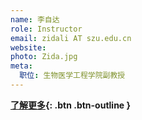 ```yaml
---
name: 李自达
role: Instructor
email: zidali AT szu.edu.cn
website: 
photo: Zida.jpg
meta:
  职位: 生物医学工程学院副教授
---
```


**[了解更多](https://zidalab.github.io){: .btn .btn-outline }**
